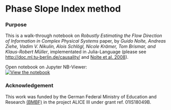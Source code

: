 # Phase Slope Index method

### Purpose
This is a walk-through notebook on *Robustly Estimating the Flow Direction of Information in Complex Physical Systems* paper, by *Guido Nolte, Andreas Ziehe, Vadim V. Nikulin, Alois Schlögl, Nicole Krämer, Tom Brismar, and Klaus-Robert Müller*, implementated in Julia-Language (please see http://doc.ml.tu-berlin.de/causality/ and [Nolte et al. 2008](http://link.aps.org/abstract/PRL/v100/e234101)).

Open notebook on Jupyter NB-Viewer:  
[![View the notebook](https://img.shields.io/badge/render-nbviewer-orange.svg)](https://nbviewer.jupyter.org/github/ssnio/PhaseSlopeIndex.jl/blob/master/notebooks/PhaseSlopeIndex.jl.ipynb?flush_cache=true)

### Acknowledgement
This work was funded by the German Federal Ministry of Education and Research [(BMBF)](https://www.bmbf.de/) in the project ALICE III under grant ref. 01IS18049B.
